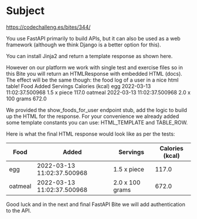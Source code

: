 # Subject

https://codechalleng.es/bites/344/

You use FastAPI primarily to build APIs, but it can also be used as a web framework (although we think Django is a
better option for this).

You can install Jinja2 and return a template response as shown here.

However on our platform we work with single test and exercise files so in this Bite you will return an HTMLResponse with
embedded HTML (docs). The effect will be the same though: the food log of a user in a nice html table!
Food Added Servings Calories (kcal)
egg 2022-03-13 11:02:37.500968 1.5 x piece 117.0
oatmeal 2022-03-13 11:02:37.500968 2.0 x 100 grams 672.0

We provided the show_foods_for_user endpoint stub, add the logic to build up the HTML for the response. For your
convenience we already added some template constants you can use: HTML_TEMPLATE and TABLE_ROW.

Here is what the final HTML response would look like as per the tests:

<html lang="en">
<head>
  <meta charset="utf-8">
  <meta name="viewport" content="width=device-width, initial-scale=1">
  <title>Food log for Julian</title>
</head>
<body>
    <table>
        <thead>
            <th>Food</th>
            <th>Added</th>
            <th>Servings</th>
            <th>Calories (kcal)</th>
        </thead>
        <tbody>
              <tr>
                  <td>egg</td>
                  <td>2022-03-13 11:02:37.500968</td>
                  <td>1.5 x piece</td>
                  <td>117.0</td>
              </tr>
              <tr>
                  <td>oatmeal</td>
                  <td>2022-03-13 11:02:37.500968</td>
                  <td>2.0 x 100 grams</td>
                  <td>672.0</td>
              </tr>
        </tbody>
    </table>
</body>
</html>

Good luck and in the next and final FastAPI Bite we will add authentication to the API.